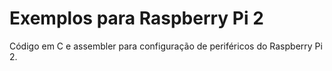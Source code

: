 
# Exemplos para Raspberry Pi 2

Código em C e assembler para configuração de periféricos do Raspberry Pi 2.

